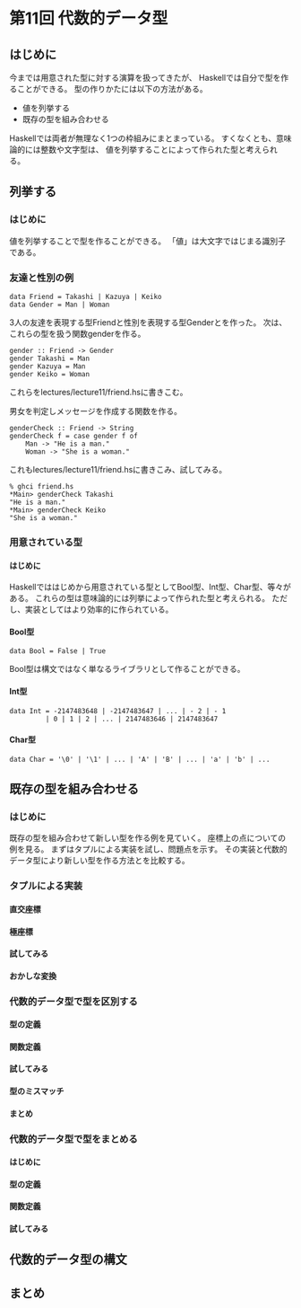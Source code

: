 第11回 代数的データ型
=====================

はじめに
--------

今までは用意された型に対する演算を扱ってきたが、
Haskellでは自分で型を作ることができる。
型の作りかたには以下の方法がある。

* 値を列挙する
* 既存の型を組み合わせる

Haskellでは両者が無理なく1つの枠組みにまとまっている。
すくなくとも、意味論的には整数や文字型は、
値を列挙することによって作られた型と考えられる。

列挙する
--------

### はじめに

値を列挙することで型を作ることができる。
「値」は大文字ではじまる識別子である。

### 友達と性別の例

    data Friend = Takashi | Kazuya | Keiko
    data Gender = Man | Woman

3人の友達を表現する型Friendと性別を表現する型Genderとを作った。
次は、これらの型を扱う関数genderを作る。

    gender :: Friend -> Gender
    gender Takashi = Man
    gender Kazuya = Man
    gender Keiko = Woman

これらをlectures/lecture11/friend.hsに書きこむ。

男女を判定しメッセージを作成する関数を作る。

    genderCheck :: Friend -> String
    genderCheck f = case gender f of
        Man -> "He is a man."
        Woman -> "She is a woman."

これもlectures/lecture11/friend.hsに書きこみ、試してみる。

    % ghci friend.hs
    *Main> genderCheck Takashi
    "He is a man."
    *Main> genderCheck Keiko
    "She is a woman."

### 用意されている型

#### はじめに

Haskellでははじめから用意されている型としてBool型、Int型、Char型、等々がある。
これらの型は意味論的には列挙によって作られた型と考えられる。
ただし、実装としてはより効率的に作られている。

#### Bool型

    data Bool = False | True

Bool型は構文ではなく単なるライブラリとして作ることができる。

#### Int型

    data Int = -2147483648 | -2147483647 | ... | - 2 | - 1
             | 0 | 1 | 2 | ... | 2147483646 | 2147483647

#### Char型

    data Char = '\0' | '\1' | ... | 'A' | 'B' | ... | 'a' | 'b' | ...

既存の型を組み合わせる
----------------------

### はじめに

既存の型を組み合わせて新しい型を作る例を見ていく。
座標上の点についての例を見る。
まずはタプルによる実装を試し、問題点を示す。
その実装と代数的データ型により新しい型を作る方法とを比較する。

### タプルによる実装

#### 直交座標

#### 極座標

#### 試してみる

#### おかしな変換

### 代数的データ型で型を区別する

#### 型の定義

#### 関数定義

#### 試してみる

#### 型のミスマッチ

#### まとめ

### 代数的データ型で型をまとめる

#### はじめに

#### 型の定義

#### 関数定義

#### 試してみる

代数的データ型の構文
--------------------

まとめ
------
